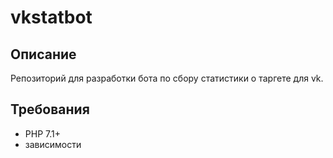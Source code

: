 # vkstatbot

## Описание
Репозиторий для разработки бота по сбору статистики о таргете для vk.

## Требования 
 - PHP 7.1+
 - зависимости
